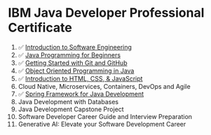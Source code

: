 # IBM Java Developer Professional Certificate

1. ✅ [Introduction to Software Engineering](https://www.coursera.org/account/accomplishments/verify/A00BQVKQIEJV)
2. ✅ [Java Programming for Beginners](https://www.coursera.org/account/accomplishments/verify/CUUNFTHHX9HG)
3. ✅ [Getting Started with Git and GitHub](https://www.coursera.org/account/accomplishments/verify/6UGAOXTYDZOV)
4. ✅ [Object Oriented Programming in Java](https://www.coursera.org/account/accomplishments/verify/E465O0FCO140)
5. ✅ [Introduction to HTML, CSS, & JavaScript](https://www.coursera.org/account/accomplishments/verify/RAMJGZXG0T9A)
6. Cloud Native, Microservices, Containers, DevOps and Agile
7. ✅ [Spring Framework for Java Development](https://www.coursera.org/account/accomplishments/verify/OG926RLMN605)
8. Java Development with Databases
9. Java Development Capstone Project
10. Software Developer Career Guide and Interview Preparation
11. Generative AI: Elevate your Software Development Career